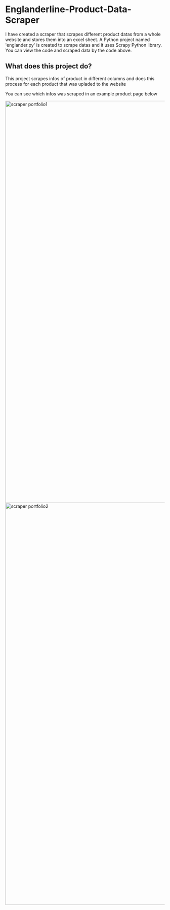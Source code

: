 # Englanderline-Product-Data-Scraper
I have created a scraper that scrapes different product datas from a whole website and stores them into an excel sheet.
A Python project named 'englander.py' is created to scrape datas and it uses Scrapy Python library. You can view the code and scraped data by the code above.

## What does this project do?
This project scrapes infos of product in different columns and does this process for each product that was upladed to the website

You can see which infos was scraped in an example product page below 

<img width="1268" alt="scraper portfolio1" src="https://user-images.githubusercontent.com/73471656/224576941-ad961b7d-8d17-4581-847f-9f81aad93ca3.png">
<img width="1268" alt="scraper portfolio2" src="https://user-images.githubusercontent.com/73471656/224576947-2fc99441-1023-4972-834a-80b8ed9d4aae.png">

